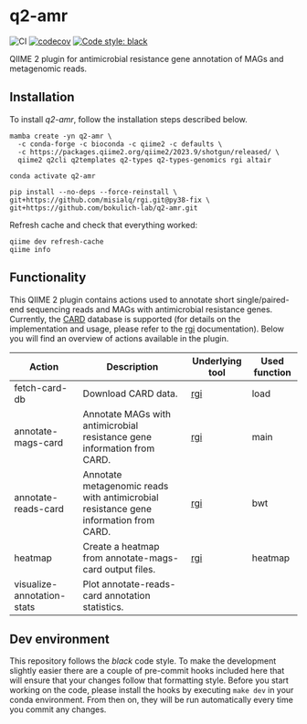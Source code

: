 # q2-amr
![CI](https://github.com/bokulich-lab/q2-amr/actions/workflows/ci-dev.yaml/badge.svg)
[![codecov](https://codecov.io/gh/bokulich-lab/q2-amr/branch/main/graph/badge.svg?token=THMBOFUZR0)](https://codecov.io/gh/bokulich-lab/q2-amr)
[![Code style: black](https://img.shields.io/badge/code%20style-black-000000.svg)](https://github.com/psf/black)

QIIME 2 plugin for antimicrobial resistance gene annotation of MAGs and metagenomic reads.

## Installation
To install _q2-amr_, follow the installation steps described below.

```shell
mamba create -yn q2-amr \
  -c conda-forge -c bioconda -c qiime2 -c defaults \
  -c https://packages.qiime2.org/qiime2/2023.9/shotgun/released/ \
  qiime2 q2cli q2templates q2-types q2-types-genomics rgi altair

conda activate q2-amr

pip install --no-deps --force-reinstall \
git+https://github.com/misialq/rgi.git@py38-fix \
git+https://github.com/bokulich-lab/q2-amr.git
```

Refresh cache and check that everything worked:
```shell
qiime dev refresh-cache
qiime info
```

## Functionality
This QIIME 2 plugin contains actions used to annotate short single/paired-end
sequencing reads and MAGs with antimicrobial resistance genes. Currently, the [CARD](https://card.mcmaster.ca) database is supported  (for details on
the implementation and usage, please refer to the [rgi](https://github.com/arpcard/rgi) documentation). Below you will
find an overview of actions available in the plugin.

| Action                     | Description                                                                          | Underlying tool                       | Used function |
|----------------------------|--------------------------------------------------------------------------------------|---------------------------------------|---------------|
| fetch-card-db              | Download CARD data.                                                                  | [rgi](https://github.com/arpcard/rgi) | load          |
| annotate-mags-card         | Annotate MAGs with antimicrobial resistance gene information from CARD.              | [rgi](https://github.com/arpcard/rgi) | main          |
| annotate-reads-card        | Annotate metagenomic reads with antimicrobial resistance gene information from CARD. | [rgi](https://github.com/arpcard/rgi) | bwt           |
| heatmap                    | Create a heatmap from annotate-mags-card output files.                               | [rgi](https://github.com/arpcard/rgi) | heatmap       |
| visualize-annotation-stats | Plot annotate-reads-card annotation statistics.                                      |                                       |               |


## Dev environment
This repository follows the _black_ code style. To make the development slightly easier
there are a couple of pre-commit hooks included here that will ensure that your changes
follow that formatting style. Before you start working on the code, please
install the hooks by executing `make dev` in your conda environment. From then on,
they will be run automatically every time you commit any changes.
